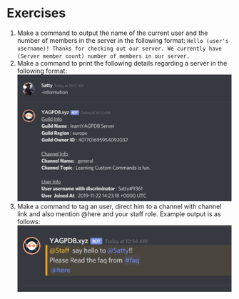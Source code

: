 # Exercises

1. Make a command to output the name of the current user and the number of members in the server in the following format: `Hello (user's username)! Thanks for checking out our server. We currently have (Server member count) number of members in our server.` 
2. Make a command to print the following details regarding a server in the following format:     ![](../../.gitbook/assets/image%20%282%29.png)  
3. Make a command to tag an user, direct him to a channel with channel link and also mention @here and your staff role.  Example output is as follows:  ![](../../.gitbook/assets/image%20%283%29.png)

